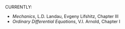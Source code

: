 CURRENTLY:

- *Mechanics*, L.D. Landau, Evgeny Lifshitz, Chapter III
- _Ordinary Differential Equations_, V.I. Arnold, Chapter I
